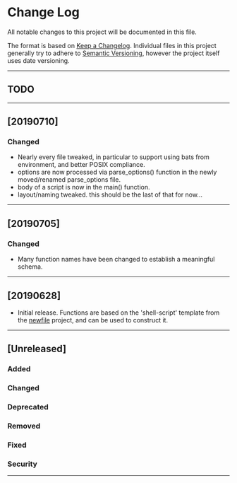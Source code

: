 
[//]: # (Revised: 2018-07-20; Created: 2016-09-30; Author: awmyhr <awmyhr@gmail.com>)

# Change Log
All notable changes to this project will be documented in this file.

The format is based on [Keep a Changelog](http://keepachangelog.com/).
Individual files in this project generally try to adhere to [Semantic Versioning](http://semver.org/),
however the project itself uses date versioning.

---

## TODO

---

## [20190710]
### Changed
- Nearly every file tweaked, in particular to support using bats from environment,
and better POSIX compliance.
- options are now processed via parse_options() function in the newly moved/renamed
parse_options file.
- body of a script is now in the main() function.
- layout/naming tweaked. this should be the last of that for now...

---

## [20190705]
### Changed
- Many function names have been changed to establish a meaningful schema.

---

## [20190628]
- Initial release. Functions are based on the 'shell-script' template from
  the [newfile](https://github.com/awmyhr/newfile) project, and can be used
  to construct it.

---

## [Unreleased]
### Added

### Changed

### Deprecated

### Removed

### Fixed

### Security

---
